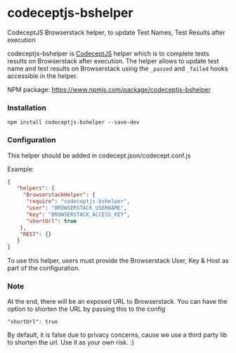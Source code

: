 # codeceptjs-bshelper
CodeceptJS Browserstack helper, to update Test Names, Test Results after execution 

codeceptjs-bshelper is [CodeceptJS](https://codecept.io/) helper which is to complete tests results on Browserstack after execution. The helper allows to update test name and
test results on Browserstack using the `_passed` and `_failed` hooks accessible in the helper.

NPM package: https://www.npmjs.com/package/codeceptjs-bshelper

### Installation
`npm install codeceptjs-bshelper --save-dev`

### Configuration

This helper should be added in codecept.json/codecept.conf.js

Example:

```json
{
   "helpers": {
     "BrowserstackHelper": {
      "require": "codeceptjs-bshelper",
      "user": "BROWSERSTACK_USERNAME",
      "key": "BROWSERSTACK_ACCESS_KEY",
      "shortUrl": true
    },
    "REST": {}
   }
}
```
To use this helper, users must provide the Browserstack User, Key & Host as part of the configuration.

### Note
At the end, there will be an exposed URL to Browserstack. You can have the option to shorten the URL by passing this to the config

```
"shortUrl": true
```

By default, it is false due to privacy concerns, cause we use a third party lib to shorten the url. Use it as your own risk. :)